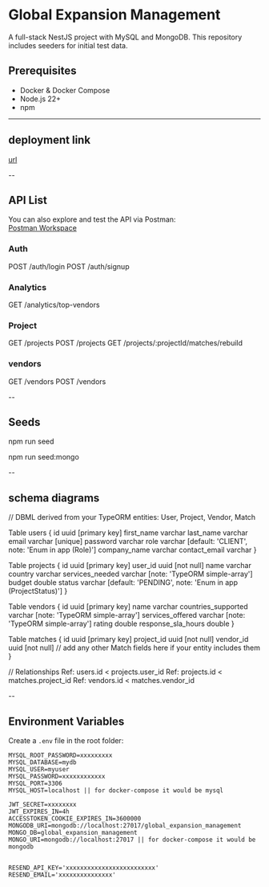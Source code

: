 # Global Expansion Management

A full-stack NestJS project with MySQL and MongoDB. This repository includes seeders for initial test data.

## Prerequisites

- Docker & Docker Compose
- Node.js 22+
- npm

---

## deployment link

[url](http://wsg0gg0occ8k00gks80ksksc.5.75.159.70.sslip.io)

--

## API List

You can also explore and test the API via Postman:  
[Postman Workspace](https://www.postman.com/oday-teams/workspace/global-expansion-management)

### Auth

POST /auth/login
POST /auth/signup

### Analytics

GET /analytics/top-vendors

### Project

GET /projects
POST /projects
GET /projects/:projectId/matches/rebuild

### vendors

GET /vendors
POST /vendors

--

## Seeds

npm run seed

npm run seed:mongo

--

## schema diagrams

// DBML derived from your TypeORM entities: User, Project, Vendor, Match

Table users {
id uuid [primary key]
first_name varchar
last_name varchar
email varchar [unique]
password varchar
role varchar [default: 'CLIENT', note: 'Enum in app (Role)']
company_name varchar
contact_email varchar
}

Table projects {
id uuid [primary key]
user_id uuid [not null]
name varchar
country varchar
services_needed varchar [note: 'TypeORM simple-array']
budget double
status varchar [default: 'PENDING', note: 'Enum in app (ProjectStatus)']
}

Table vendors {
id uuid [primary key]
name varchar
countries_supported varchar [note: 'TypeORM simple-array']
services_offered varchar [note: 'TypeORM simple-array']
rating double
response_sla_hours double
}

Table matches {
id uuid [primary key]
project_id uuid [not null]
vendor_id uuid [not null]
// add any other Match fields here if your entity includes them
}

// Relationships
Ref: users.id < projects.user_id
Ref: projects.id < matches.project_id
Ref: vendors.id < matches.vendor_id

--

## Environment Variables

Create a `.env` file in the root folder:

```env
MYSQL_ROOT_PASSWORD=xxxxxxxxx
MYSQL_DATABASE=mydb
MYSQL_USER=myuser
MYSQL_PASSWORD=xxxxxxxxxxxx
MYSQL_PORT=3306
MYSQL_HOST=localhost || for docker-compose it would be mysql

JWT_SECRET=xxxxxxxx
JWT_EXPIRES_IN=4h
ACCESSTOKEN_COOKIE_EXPIRES_IN=3600000
MONGODB_URI=mongodb://localhost:27017/global_expansion_management
MONGO_DB=global_expansion_management
MONGO_URI=mongodb://localhost:27017 || for docker-compose it would be mongodb


RESEND_API_KEY='xxxxxxxxxxxxxxxxxxxxxxxxx'
RESEND_EMAIL='xxxxxxxxxxxxxxx'
```
